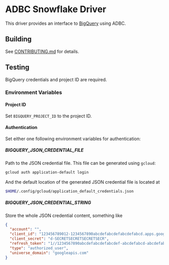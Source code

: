 <!---
  Licensed to the Apache Software Foundation (ASF) under one
  or more contributor license agreements.  See the NOTICE file
  distributed with this work for additional information
  regarding copyright ownership.  The ASF licenses this file
  to you under the Apache License, Version 2.0 (the
  "License"); you may not use this file except in compliance
  with the License.  You may obtain a copy of the License at

    http://www.apache.org/licenses/LICENSE-2.0

  Unless required by applicable law or agreed to in writing,
  software distributed under the License is distributed on an
  "AS IS" BASIS, WITHOUT WARRANTIES OR CONDITIONS OF ANY
  KIND, either express or implied.  See the License for the
  specific language governing permissions and limitations
  under the License.
-->

# ADBC Snowflake Driver

This driver provides an interface to
[BigQuery](https://cloud.google.com/bigquery) using ADBC.

## Building

See [CONTRIBUTING.md](../../../CONTRIBUTING.md) for details.

## Testing

BigQuery credentials and project ID are required.

### Environment Variables
#### Project ID
Set `BIGQUERY_PROJECT_ID` to the project ID.

#### Authentication
Set either one following environment variables for authentication:

##### BIGQUERY_JSON_CREDENTIAL_FILE
Path to the JSON credential file. This file can be generated using `gcloud`:

```sh
gcloud auth application-default login
```

And the default location of the generated JSON credential file is located at

```sh
$HOME/.config/gcloud/application_default_credentials.json
```

##### BIGQUERY_JSON_CREDENTIAL_STRING
Store the whole JSON credential content, something like

```json
{
  "account": "",
  "client_id": "123456789012-1234567890abcdefabcdefabcdefabcd.apps.googleusercontent.com",
  "client_secret": "d-SECRETSECRETSECRETSECR",
  "refresh_token": "1//1234567890abcdefabcdefabcdef-abcdefabcd-abcdefabcdefabcdefabcdefab-abcdefabcdefabcdefabcdefabcdef-ab",
  "type": "authorized_user",
  "universe_domain": "googleapis.com"
}
```
